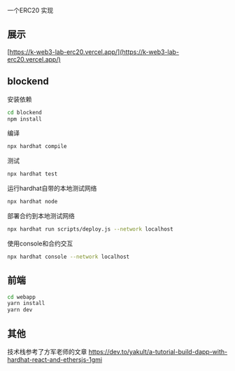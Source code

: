 一个ERC20 实现

## 展示
[https://k-web3-lab-erc20.vercel.app/](https://k-web3-lab-erc20.vercel.app/)

## blockend
安装依赖
```sh
cd blockend
npm install
```

编译
```sh
npx hardhat compile
```

测试
```sh
npx hardhat test
```

运行hardhat自带的本地测试网络
```sh
npx hardhat node
```

部署合约到本地测试网络
```sh
npx hardhat run scripts/deploy.js --network localhost
```

使用console和合约交互
```sh
npx hardhat console --network localhost
```

## 前端
```sh
cd webapp
yarn install
yarn dev
```

## 其他
技术栈参考了方军老师的文章 https://dev.to/yakult/a-tutorial-build-dapp-with-hardhat-react-and-ethersjs-1gmi
